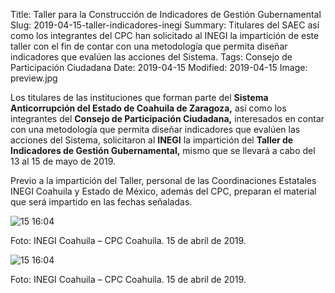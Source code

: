 Title: Taller para la Construcción de Indicadores de Gestión Gubernamental
Slug: 2019-04-15-taller-indicadores-inegi
Summary: Titulares del SAEC así como los integrantes del CPC han solicitado al INEGI la impartición de este taller con el fin de contar con una metodología que permita diseñar indicadores que evalúen las acciones del Sistema.
Tags: Consejo de Participación Ciudadana
Date: 2019-04-15
Modified: 2019-04-15
Image: preview.jpg


Los titulares de las instituciones que forman parte del **Sistema Anticorrupción del Estado de Coahuila de Zaragoza,** así como los integrantes del **Consejo de Participación Ciudadana,** interesados en contar con una metodología que permita diseñar indicadores que evalúen las acciones del Sistema, solicitaron al **INEGI** la impartición del **Taller de Indicadores de Gestión Gubernamental,** mismo que se llevará a cabo del 13 al 15 de mayo de 2019.

Previo a la impartición del Taller, personal de las Coordinaciones Estatales INEGI Coahuila y Estado de México, además del CPC, preparan el material que será impartido en las fechas señaladas.

<img class="img-fluid" src="inegi-01.jpg" alt="15 16:04">

Foto: INEGI Coahuila – CPC Coahuila. 15 de abril de 2019.

<img class="img-fluid" src="inegi-02.jpg" alt="15 16:04">

Foto: INEGI Coahuila – CPC Coahuila. 15 de abril de 2019.

